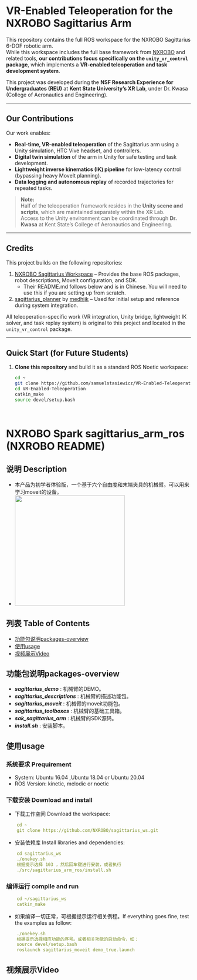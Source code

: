 # VR-Enabled Teleoperation for the NXROBO Sagittarius Arm 

This repository contains the full ROS workspace for the NXROBO Sagittarius 6-DOF robotic arm.  
While this workspace includes the full base framework from [NXROBO](https://github.com/NXROBO/sagittarius_ws/tree/main) and related tools, **our contributions focus specifically on the `unity_vr_control` package**, which implements a **VR-enabled teleoperation and task development system**.

This project was developed during the **NSF Research Experience for Undergraduates (REU)** at **Kent State University’s XR Lab**, under Dr. Kwasa (College of Aeronautics and Engineering).

---

## Our Contributions

Our work enables:
- **Real-time, VR-enabled teleoperation** of the Sagittarius arm using a Unity simulation, HTC Vive headset, and controllers.
- **Digital twin simulation** of the arm in Unity for safe testing and task development.
- **Lightweight inverse kinematics (IK) pipeline** for low-latency control (bypassing heavy MoveIt planning).
- **Data logging and autonomous replay** of recorded trajectories for repeated tasks.

> **Note:**  
> Half of the teleoperation framework resides in the **Unity scene and scripts**, which are maintained separately within the XR Lab.  
> Access to the Unity environment can be coordinated through **Dr. Kwasa** at Kent State’s College of Aeronautics and Engineering.

---

## Credits

This project builds on the following repositories:
1. [NXROBO Sagittarius Workspace](https://github.com/NXROBO/sagittarius_ws/tree/main) – Provides the base ROS packages, robot descriptions, MoveIt configuration, and SDK.
   - Their README.md follows below and is in Chinese. You will need to use this if you are setting up from scratch.
3. [sagittarius_planner](https://github.com/medhijk/sagittarius_planner) by [medhijk](https://github.com/medhijk) – Used for initial setup and reference during system integration.

All teleoperation-specific work (VR integration, Unity bridge, lightweight IK solver, and task replay system) is original to this project and located in the `unity_vr_control` package.

---

## Quick Start (for Future Students)

1. **Clone this repository** and build it as a standard ROS Noetic workspace:
   ```bash
   cd ~
   git clone https://github.com/samuelstasiewicz/VR-Enabled-Teleoperation.git
   cd VR-Enabled-Teleoperation
   catkin_make
   source devel/setup.bash




# NXROBO Spark sagittarius_arm_ros (NXROBO README)


## 说明 Description
- 本产品为初学者体验版，一个基于六个自由度和末端夹具的机械臂。可以用来学习moveit的设备。
- <img src="https://raw.githubusercontent.com/NXROBO/sagittarius_ws/master/src/sagittarius_arm_ros/sdk_sagittarius_arm/picture/nxrobo_sagittarius.png" width="300">

## 列表 Table of Contents

* [功能包说明packages-overview](#功能包说明packages-overview)
* [使用usage](#使用usage)
* [视频展示Video](#视频展示Video)

## 功能包说明packages-overview

* ***sagittarius_demo*** : 机械臂的DEMO。
* ***sagittarius_descriptions*** : 机械臂的描述功能包。
* ***sagittarius_moveit*** : 机械臂的moveit功能包。
* ***sagittarius_toolboxes*** : 机械臂的基础工具箱。
* ***sak_sagittarius_arm*** : 机械臂的SDK源码。
* ***install.sh*** : 安装脚本。
## 使用usage

### 系统要求 Prequirement

* System:	Ubuntu 16.04 ,Ubuntu 18.04 or Ubuntu 20.04
* ROS Version:	kinetic, melodic or noetic

### 下载安装 Download and install
* 下载工作空间 Download the workspace:
```yaml
    cd ~
    git clone https://github.com/NXROBO/sagittarius_ws.git
```
* 安装依赖库 Install libraries and dependencies:
```yaml
    cd sagittarius_ws
    ./onekey.sh
    根据提示选择 103 ，然后回车键进行安装，或者执行
    ./src/sagittarius_arm_ros/install.sh
```
### 编译运行 compile and run
```yaml
    cd ~/sagittarius_ws
    catkin_make
```
* 如果编译一切正常，可根据提示运行相关例程。If everything goes fine, test the examples as follow:
```yaml
    ./onekey.sh
    根据提示选择相应功能的序号。或者相关功能的启动命令，如：
    source devel/setup.bash
    roslaunch sagittarius_moveit demo_true.launch
```

## 视频展示Video
